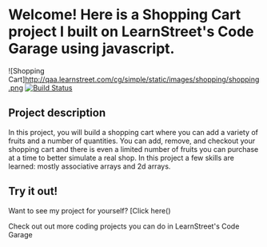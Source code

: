 Welcome! Here is a Shopping Cart project I built on LearnStreet's
Code Garage using javascript.
===============================================================================================================

![Shopping Cart]http://qaa.learnstreet.com/cg/simple/static/images/shopping/shopping.png
[![Build Status](https://qaa.learnstreet.com/cg/simple/static/images/shopping/shopping.png?branch=master)](http://travis-ci.org/github/gollum)

Project description
-------------------------

In this project, you will build a shopping cart where you can add a variety of fruits and a number of quantities. You can add, remove, and checkout your shopping cart and there is even a limited number of fruits you can purchase at a time to better simulate a real shop. In this project a few skills are learned: mostly associative arrays and 2d arrays.

Try it out!
--------------

Want to see my project for yourself? [Click here()

Check out out more coding projects you can do in LearnStreet's Code Garage
		